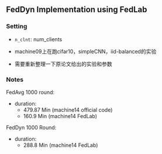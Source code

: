 ## FedDyn Implementation using FedLab

### Setting

- ``n_clnt``: num_clients



- machine09上在跑cifar10，simpleCNN，iid-balanced的实验
- 需要重新整理一下原论文给出的实验和参数



### Notes

FedAvg 1000 round:

- duration: 
  - 479.87 Min (machine14 official code)
  - 160.9 Min (machine14 FedLab)



FedDyn 1000 Round:

- duration:
  - 288.8 Min (machine14 FedLab)

